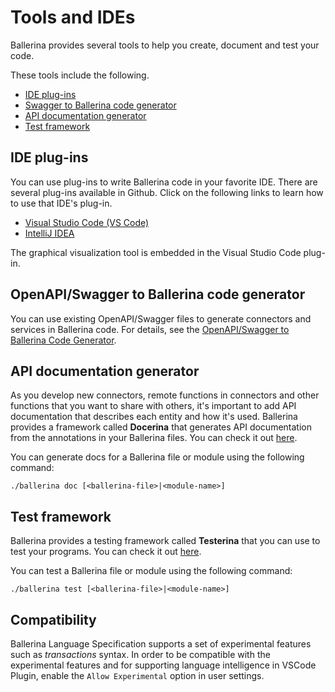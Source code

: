 # Tools and IDEs

Ballerina provides several tools to help you create, document and test your code.

These tools include the following.

- [IDE plug-ins](#ide-plug-ins)
- [Swagger to Ballerina code generator](#swagger-to-ballerina-code-generator)
- [API documentation generator](#api-documentation-generator)
- [Test framework](#test-framework)

## IDE plug-ins

You can use plug-ins to write Ballerina code in your favorite IDE. There are several plug-ins available in Github. Click on the following links to learn how to use that IDE's plug-in. 

* [Visual Studio Code (VS Code)](https://marketplace.visualstudio.com/items?itemName=ballerina.ballerina)
* [IntelliJ IDEA](https://plugins.jetbrains.com/plugin/9520-ballerina)

The graphical visualization tool is embedded in the Visual Studio Code plug-in.

## OpenAPI/Swagger to Ballerina code generator

You can use existing OpenAPI/Swagger files to generate connectors and services in Ballerina code. For details, see the [OpenAPI/Swagger to Ballerina Code Generator](https://ballerina.io/learn/by-guide/open-api-based-service/).

## API documentation generator

As you develop new connectors, remote functions in connectors and other functions that you want to share with others, it's important to add API documentation that describes each entity and how it's used. Ballerina provides a framework called **Docerina** that generates API documentation from the annotations in your Ballerina files. You can check it out [here](https://github.com/ballerina-platform/ballerina-lang/tree/master/misc/docerina). 

You can generate docs for a Ballerina file or module using the following command:

```
./ballerina doc [<ballerina-file>|<module-name>]
```

## Test framework

Ballerina provides a testing framework called **Testerina** that you can use to test your programs. You can check it out [here](https://github.com/ballerina-platform/ballerina-lang/tree/master/misc/testerina).

You can test a Ballerina file or module using the following command:

```
./ballerina test [<ballerina-file>|<module-name>]
```

## Compatibility

Ballerina Language Specification supports a set of experimental features such as *_transactions_* syntax. In order to be compatible with the experimental features and for supporting language intelligence in VSCode Plugin, enable the `Allow Experimental` option in user settings.
